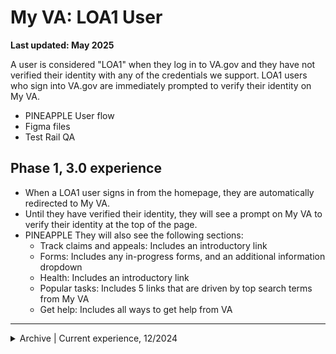 # My VA: LOA1 User
**Last updated: May 2025**

A user is considered "LOA1" when they log in to VA.gov and they have not verified their identity with any of the credentials we support. LOA1 users who sign into VA.gov are immediately prompted to verify their identity on My VA.
- PINEAPPLE User flow
- Figma files
- Test Rail QA

## Phase 1, 3.0 experience
- When a LOA1 user signs in from the homepage, they are automatically redirected to My VA. 
- Until they have verified their identity, they will see a prompt on My VA to verify their identity at the top of the page. 
- PINEAPPLE They will also see the following sections:
   - Track claims and appeals: Includes an introductory link
   - Forms: Includes any in-progress forms, and an additional information dropdown
   - Health: Includes an introductory link
   - Popular tasks: Includes 5 links that are driven by top search terms from My VA
   - Get help: Includes all ways to get help from VA

---

<details><summary>Archive | Current experience, 12/2024</summary>

## Current experience
- When a LOA1 user signs in from the homepage, they are automatically redirected to My VA. 
- Until they have verified their identity, they will see a prompt on My VA to verify their identity at the top of the page. 
- They will also see sections for "Claims and appeals", "Health care", and "Education and training" that have introductory links for more info about each. They will also see a section for "Benefit applications and forms" where any benefit applications that are started and saved but not submitted will show as a card, as well as [some forms that have been submitted](https://github.com/department-of-veterans-affairs/va.gov-team/tree/master/products/identity-personalization/my-va/forms-status-on-My-VA).
- [Desktop mock-up](https://www.figma.com/file/15yOY4VEzitxm5tRMDiAzz/My-VA?type=design&node-id=0%3A246&mode=design&t=0sqAEWapTl9rGnyL-1)
- [Mobile mock-up](https://www.figma.com/file/15yOY4VEzitxm5tRMDiAzz/My-VA?type=design&node-id=0%3A911&mode=design&t=0sqAEWapTl9rGnyL-1)

### Benefit applications and forms use cases
- [LOA1 user does not have any saved applications](https://github.com/department-of-veterans-affairs/va.gov-team/blob/master/products/identity-personalization/my-va/use-cases/LOA1-use-cases/LOA1-without-saved-applications.md)
- [LOA1 user has saved application(s)](https://github.com/department-of-veterans-affairs/va.gov-team/blob/master/products/identity-personalization/my-va/use-cases/LOA1-use-cases/LOA1-with-saved-applications.md)

### Flow diagrams
- [User flow for LOA1 user on My VA](https://www.figma.com/file/15yOY4VEzitxm5tRMDiAzz/My-VA?type=design&node-id=0-7050&mode=design)

</details>
